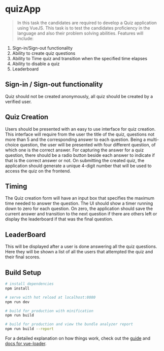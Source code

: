 # quizApp

> In this task the candidates are required to develop a Quiz application using VueJS. This task is to test the candidates proficiency in the language and also their problem solving abilities.  Features will include: 
1. Sign-in/Sign-out functionality 
2. Ability to create quiz questions 
3. Ability to Time quiz and transition when the specified time elapses
4. Ability to disable a quiz 
5. Leaderboard

## Sign-in / Sign-out functionality 
Quiz should not be created anonymously, all quiz should be created by a verified user.


## Quiz Creation
Users should be presented with an easy to use interface for quiz creation. This interface will require from the user the title of the quiz, questions not more than 5 and the corresponding answer to each question. Being a multi-choice question, the user will be presented with four different question, of which one is the correct answer. For capturing the answer for a quiz question, there should be a radio button beside each answer to indicate if that is the correct answer or not.  On submitting the created quiz, the application should generate a unique 4-digit number that will be used to access the quiz on the frontend.

## Timing
The Quiz creation form will have an input box that specifies the maximum time needed to answer the question. The UI should show a timer running down to zero for each question. On zero, the application should save the current answer and transition to the next question if there are others left or display the leaderboard if that was the final question.


## LeaderBoard 
This will be displayed after a user is done answering all the quiz questions. Here they will be shown a list of all the users that attempted the quiz and their final scores.



## Build Setup

``` bash
# install dependencies
npm install

# serve with hot reload at localhost:8080
npm run dev

# build for production with minification
npm run build

# build for production and view the bundle analyzer report
npm run build --report
```

For a detailed explanation on how things work, check out the [guide](http://vuejs-templates.github.io/webpack/) and [docs for vue-loader](http://vuejs.github.io/vue-loader).
